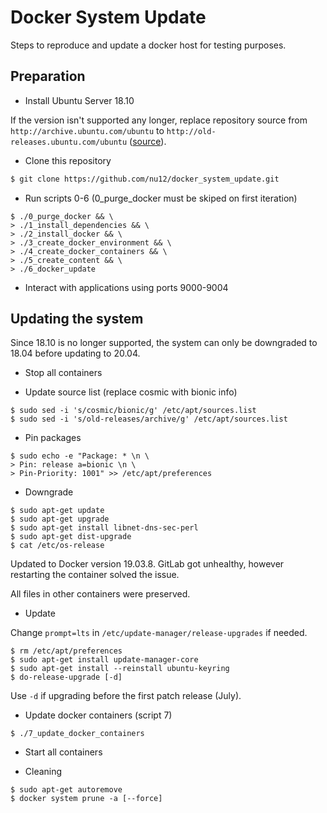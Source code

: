 # Docker System Update
Steps to reproduce and update a docker host for testing purposes.


## Preparation

 * Install Ubuntu Server 18.10

If the version isn't supported any longer, replace repository source from `http://archive.ubuntu.com/ubuntu` to `http://old-releases.ubuntu.com/ubuntu` ([source](https://superuser.com/questions/1527250/apt-update-error-with-ubuntu-18-10-cosmic-version)).

 * Clone this repository

```bash
$ git clone https://github.com/nu12/docker_system_update.git
```

 * Run scripts 0-6 (0_purge_docker must be skiped on first iteration)

```shell
$ ./0_purge_docker && \
> ./1_install_dependencies && \
> ./2_install_docker && \
> ./3_create_docker_environment && \
> ./4_create_docker_containers && \
> ./5_create_content && \
> ./6_docker_update
```
 * Interact with applications using ports 9000-9004

## Updating the system

Since 18.10 is no longer supported, the system can only be downgraded to 18.04 before updating to 20.04.

 * Stop all containers

 * Update source list (replace cosmic with bionic info)
```shell
$ sudo sed -i 's/cosmic/bionic/g' /etc/apt/sources.list
$ sudo sed -i 's/old-releases/archive/g' /etc/apt/sources.list
```

 * Pin packages
```shell
$ sudo echo -e "Package: * \n \
> Pin: release a=bionic \n \
> Pin-Priority: 1001" >> /etc/apt/preferences
```

 * Downgrade
```shell
$ sudo apt-get update
$ sudo apt-get upgrade
$ sudo apt-get install libnet-dns-sec-perl
$ sudo apt-get dist-upgrade
$ cat /etc/os-release
```

Updated to Docker version 19.03.8. GitLab got unhealthy, however restarting the container solved the issue.

All files in other containers were preserved.

 * Update

Change `prompt=lts` in `/etc/update-manager/release-upgrades` if needed.

```shell
$ rm /etc/apt/preferences
$ sudo apt-get install update-manager-core
$ sudo apt-get install --reinstall ubuntu-keyring
$ do-release-upgrade [-d]
```

Use `-d` if upgrading before the first patch release (July).

 * Update docker containers (script 7)

```shell
$ ./7_update_docker_containers
```

 * Start all containers

 * Cleaning
```shell
$ sudo apt-get autoremove
$ docker system prune -a [--force]
```
